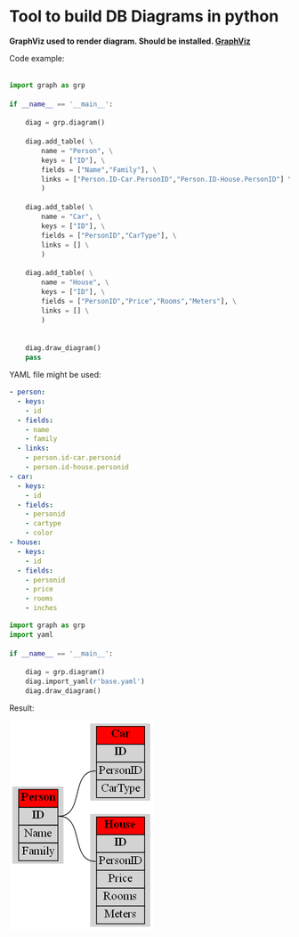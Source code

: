 # Tool to build DB Diagrams in python

**GraphViz used to render diagram. Should be installed. [GraphViz](https://www.graphviz.org/)**

Code example:

```python

import graph as grp

if __name__ == '__main__':
    
    diag = grp.diagram()

    diag.add_table( \
        name = "Person", \
        keys = ["ID"], \
        fields = ["Name","Family"], \
        links = ["Person.ID-Car.PersonID","Person.ID-House.PersonID"] \
        )

    diag.add_table( \
        name = "Car", \
        keys = ["ID"], \
        fields = ["PersonID","CarType"], \
        links = [] \
        )

    diag.add_table( \
        name = "House", \
        keys = ["ID"], \
        fields = ["PersonID","Price","Rooms","Meters"], \
        links = [] \
        )


    diag.draw_diagram()
    pass


```

YAML file might be used:
```yaml
- person:
  - keys:
    - id
  - fields:
    - name
    - family
  - links:
    - person.id-car.personid
    - person.id-house.personid
- car:
  - keys:
    - id
  - fields:
    - personid
    - cartype
    - color
- house:
  - keys:
    - id
  - fields:
    - personid
    - price
    - rooms
    - inches
```

```python
import graph as grp
import yaml

if __name__ == '__main__':
    
    diag = grp.diagram()
    diag.import_yaml(r'base.yaml')
    diag.draw_diagram()

```

Result:


![Result](/DrawDB/res.png)
